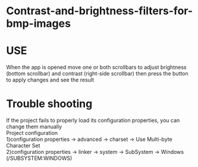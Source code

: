 # Contrast-and-brightness-filters-for-bmp-images

# USE

When the app is opened move one or both scrollbars to adjust brightness (bottom scrollbar) and contrast (right-side scrollbar) then press the button to apply changes and see the result

# Trouble shooting
If the project fails to properly load its configuration properties, you can change them manually\
Project configuration\
1)configuration properties -> advanced -> charset -> Use Multi-byte Character Set\
2)configuration properties -> linker -> system -> SubSystem -> Windows (/SUBSYSTEM:WINDOWS)
